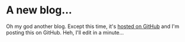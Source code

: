 # A new blog...

Oh my god another blog. Except this time, it's [hosted on GitHub](https://github.com/JakeHendy/jakehendy.github.io) and I'm posting this on GitHub. Heh, I'll edit in a minute...
